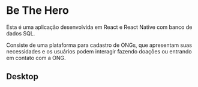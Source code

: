 <h1>Be The Hero</h1>

Esta é uma aplicação desenvolvida em React e React Native com banco de dados SQL. 

Consiste de uma plataforma para cadastro de ONGs, que apresentam suas necessidades e os usuários podem interagir fazendo doações ou entrando em contato com a ONG.

<h2>Desktop</h2>
<img src="img/login.jfif>
